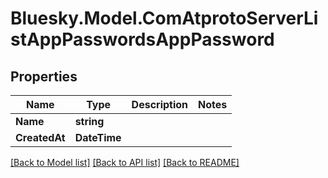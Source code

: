 # Bluesky.Model.ComAtprotoServerListAppPasswordsAppPassword

## Properties

Name | Type | Description | Notes
------------ | ------------- | ------------- | -------------
**Name** | **string** |  | 
**CreatedAt** | **DateTime** |  | 

[[Back to Model list]](../README.md#documentation-for-models) [[Back to API list]](../README.md#documentation-for-api-endpoints) [[Back to README]](../README.md)

